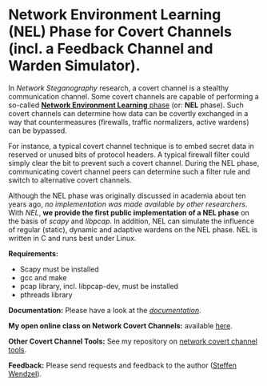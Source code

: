 # Network Environment Learning (NEL) Phase for Covert Channels (incl. a Feedback Channel and Warden Simulator).

In *Network Steganography* research, a covert channel is a stealthy communication channel. Some covert channels are capable of performing a so-called [**Network Environment Learning** phase](https://www.researchgate.net/publication/229091999_The_Problem_of_Traffic_Normalization_Within_a_Covert_Channel%27s_Network_Environment_Learning_Phase?ev=srch_pub&_sg=yiWm%2Fl1DEUeQDayeMTW0oEMG5Uyxo4zfcmAAOkr6NkJtTx6g7xucnaWMAIFkzvlq_n6tx%2Fpj8MwJkZ%2FDhSCYZtVcY3G8XFjtuD0wGGY97liDms58KUp77JmWf%2F2uLjaFg_9rtZQe80mfDWVt%2BOxdHhJvIgvvSP8%2FJUpvi9Tx32b%2BASAG60z5JBglEJw%2Fx0RbUK) (or: **NEL** phase). Such covert channels can determine how data can be covertly exchanged in a way that countermeasures (firewalls, traffic normalizers, active wardens) can be bypassed.

For instance, a typical covert channel technique is to embed secret data in reserved or unused bits of protocol headers. A typical firewall filter could simply clear the bit to prevent such a covert channel. During the NEL phase, communicating covert channel peers can determine such a filter rule and switch to alternative covert channels.

Although the NEL phase was originally discussed in academia about ten years ago, *no implementation was made available by other researchers*. With *NEL*, **we provide the first public implementation of a NEL phase** on the basis of *scapy* and *libpcap*. In addition, NEL can simulate the influence of regular (static), dynamic and adaptive wardens on the NEL phase. NEL is written in C and runs best under Linux.

**Requirements:**

- Scapy must be installed
- gcc and make
- pcap library, incl. libpcap-dev, must be installed
- pthreads library

**Documentation:** Please have a look at the *[documentation](https://github.com/cdpxe/NELphase/blob/master/documentation/README.md)*.

**My open online class on Network Covert Channels:** available [here](https://github.com/cdpxe/Network-Covert-Channels-A-University-level-Course).


**Other Covert Channel Tools:** See my repository on [network covert channel tools](https://github.com/cdpxe/NetworkCovertChannels).

**Feedback:** Please send requests and feedback to the author ([Steffen Wendzel](https://www.wendzel.de)).
